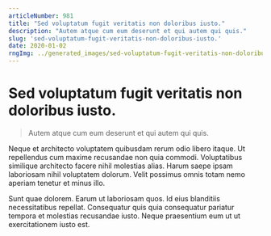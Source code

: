 ```yaml
---
articleNumber: 981
title: "Sed voluptatum fugit veritatis non doloribus iusto."
description: "Autem atque cum eum deserunt et qui autem qui quis."
slug: 'sed-voluptatum-fugit-veritatis-non-doloribus-iusto.'
date: 2020-01-02
rngImg: ../generated_images/sed-voluptatum-fugit-veritatis-non-doloribus-iusto..jpg
---
```


# Sed voluptatum fugit veritatis non doloribus iusto.

> Autem atque cum eum deserunt et qui autem qui quis.

Neque et architecto voluptatem quibusdam rerum odio libero itaque. Ut repellendus cum maxime recusandae non quia commodi. Voluptatibus similique architecto facere nihil molestias alias. Harum saepe ipsam laboriosam nihil voluptatem dolorum. Velit possimus omnis totam nemo aperiam tenetur et minus illo.
 Sunt quae dolorem. Earum ut laboriosam quos. Id eius blanditiis necessitatibus repellat. Consequatur quis quia consequatur pariatur tempora et molestias recusandae iusto. Neque praesentium eum ut ut exercitationem iusto est.
